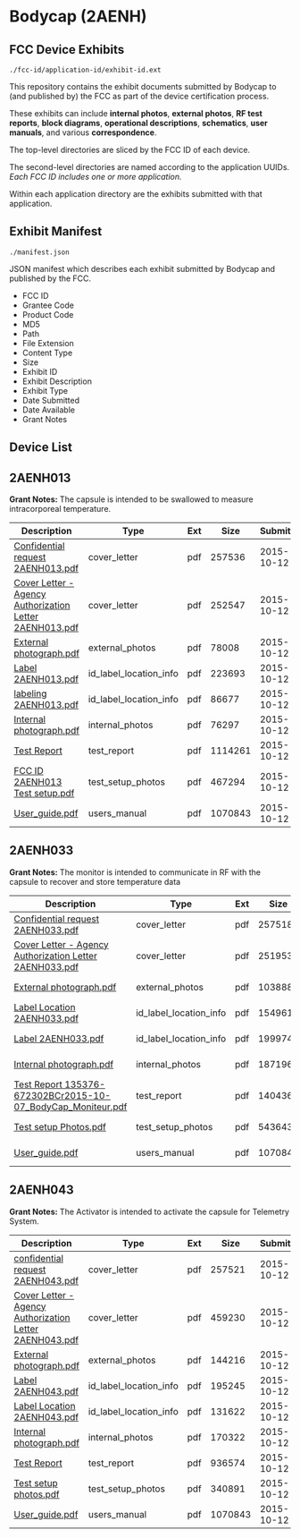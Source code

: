 # Bodycap (2AENH)
## FCC Device Exhibits

```
./fcc-id/application-id/exhibit-id.ext
```

This repository contains the exhibit documents submitted by Bodycap to (and published by) the FCC as part of the device certification process.

These exhibits can include **internal photos**, **external photos**, **RF test reports**, **block diagrams**, **operational descriptions**, **schematics**, **user manuals**, and various **correspondence**.

The top-level directories are sliced by the FCC ID of each device.

The second-level directories are named according to the application UUIDs. *Each FCC ID includes one or more application.*

Within each application directory are the exhibits submitted with that application. 

## Exhibit Manifest

```
./manifest.json
```

JSON manifest which describes each exhibit submitted by Bodycap and published by the FCC.

- FCC ID
- Grantee Code
- Product Code
- MD5
- Path
- File Extension
- Content Type
- Size
- Exhibit ID
- Exhibit Description
- Exhibit Type
- Date Submitted
- Date Available
- Grant Notes

## Device List
## 2AENH013
**Grant Notes:** The capsule is intended to be swallowed to measure intracorporeal temperature.

| Description | Type | Ext | Size | Submitted | Available |
| ----------- | ---- | --- | ---- | --------- | --------- |
| [Confidential request 2AENH013.pdf](2AENH013/f374b103e0eb88b92e5b301019807af1/2779358.pdf) | cover_letter | pdf | 257536 | 2015-10-12 | 2015-10-15 |
| [Cover Letter - Agency Authorization Letter 2AENH013.pdf](2AENH013/f374b103e0eb88b92e5b301019807af1/2779359.pdf) | cover_letter | pdf | 252547 | 2015-10-12 | 2015-10-15 |
| [External photograph.pdf](2AENH013/f374b103e0eb88b92e5b301019807af1/2779349.pdf) | external_photos | pdf | 78008 | 2015-10-12 | 2015-10-15 |
| [Label 2AENH013.pdf](2AENH013/f374b103e0eb88b92e5b301019807af1/2779350.pdf) | id_label_location_info | pdf | 223693 | 2015-10-12 | 2015-10-15 |
| [labeling 2AENH013.pdf](2AENH013/f374b103e0eb88b92e5b301019807af1/2779351.pdf) | id_label_location_info | pdf | 86677 | 2015-10-12 | 2015-10-15 |
| [Internal photograph.pdf](2AENH013/f374b103e0eb88b92e5b301019807af1/2779352.pdf) | internal_photos | pdf | 76297 | 2015-10-12 | 2015-10-15 |
| [Test Report](2AENH013/f374b103e0eb88b92e5b301019807af1/2779355.pdf) | test_report | pdf | 1114261 | 2015-10-12 | 2015-10-15 |
| [FCC ID 2AENH013 Test setup.pdf](2AENH013/f374b103e0eb88b92e5b301019807af1/2779386.pdf) | test_setup_photos | pdf | 467294 | 2015-10-12 | 2015-10-15 |
| [User_guide.pdf](2AENH013/f374b103e0eb88b92e5b301019807af1/2779286.pdf) | users_manual | pdf | 1070843 | 2015-10-12 | 2015-10-15 |
## 2AENH033
**Grant Notes:** The monitor is intended to communicate in RF with the capsule to recover and store temperature data

| Description | Type | Ext | Size | Submitted | Available |
| ----------- | ---- | --- | ---- | --------- | --------- |
| [Confidential request 2AENH033.pdf](2AENH033/da6c76e05ae58503fa42f856a853d7b2/2779301.pdf) | cover_letter | pdf | 257518 | 2015-10-12 | 2015-10-15 |
| [Cover Letter - Agency Authorization Letter 2AENH033.pdf](2AENH033/da6c76e05ae58503fa42f856a853d7b2/2779302.pdf) | cover_letter | pdf | 251953 | 2015-10-12 | 2015-10-15 |
| [External photograph.pdf](2AENH033/da6c76e05ae58503fa42f856a853d7b2/2779291.pdf) | external_photos | pdf | 103888 | 2015-10-12 | 2015-10-15 |
| [Label Location 2AENH033.pdf](2AENH033/da6c76e05ae58503fa42f856a853d7b2/2779292.pdf) | id_label_location_info | pdf | 154961 | 2015-10-12 | 2015-10-15 |
| [Label 2AENH033.pdf](2AENH033/da6c76e05ae58503fa42f856a853d7b2/2779293.pdf) | id_label_location_info | pdf | 199974 | 2015-10-12 | 2015-10-15 |
| [Internal photograph.pdf](2AENH033/da6c76e05ae58503fa42f856a853d7b2/2779294.pdf) | internal_photos | pdf | 187196 | 2015-10-12 | 2015-10-15 |
| [Test Report 135376-672302BCr2015-10-07_BodyCap_Moniteur.pdf](2AENH033/da6c76e05ae58503fa42f856a853d7b2/2779297.pdf) | test_report | pdf | 1404367 | 2015-10-12 | 2015-10-15 |
| [Test setup Photos.pdf](2AENH033/da6c76e05ae58503fa42f856a853d7b2/2779298.pdf) | test_setup_photos | pdf | 543643 | 2015-10-12 | 2015-10-15 |
| [User_guide.pdf](2AENH033/da6c76e05ae58503fa42f856a853d7b2/2779286.pdf) | users_manual | pdf | 1070843 | 2015-10-12 | 2015-10-15 |
## 2AENH043
**Grant Notes:** The Activator is intended to activate the capsule for Telemetry System.

| Description | Type | Ext | Size | Submitted | Available |
| ----------- | ---- | --- | ---- | --------- | --------- |
| [confidential request 2AENH043.pdf](2AENH043/cb8adc130421ed114ce64369e0d8c2eb/2779288.pdf) | cover_letter | pdf | 257521 | 2015-10-12 | 2015-10-15 |
| [Cover Letter - Agency Authorization Letter 2AENH043.pdf](2AENH043/cb8adc130421ed114ce64369e0d8c2eb/2779289.pdf) | cover_letter | pdf | 459230 | 2015-10-12 | 2015-10-15 |
| [External photograph.pdf](2AENH043/cb8adc130421ed114ce64369e0d8c2eb/2779278.pdf) | external_photos | pdf | 144216 | 2015-10-12 | 2015-10-15 |
| [Label  2AENH043.pdf](2AENH043/cb8adc130421ed114ce64369e0d8c2eb/2779279.pdf) | id_label_location_info | pdf | 195245 | 2015-10-12 | 2015-10-15 |
| [Label Location 2AENH043.pdf](2AENH043/cb8adc130421ed114ce64369e0d8c2eb/2779280.pdf) | id_label_location_info | pdf | 131622 | 2015-10-12 | 2015-10-15 |
| [Internal photograph.pdf](2AENH043/cb8adc130421ed114ce64369e0d8c2eb/2779281.pdf) | internal_photos | pdf | 170322 | 2015-10-12 | 2015-10-15 |
| [Test Report](2AENH043/cb8adc130421ed114ce64369e0d8c2eb/2779284.pdf) | test_report | pdf | 936574 | 2015-10-12 | 2015-10-15 |
| [Test setup photos.pdf](2AENH043/cb8adc130421ed114ce64369e0d8c2eb/2779285.pdf) | test_setup_photos | pdf | 340891 | 2015-10-12 | 2015-10-15 |
| [User_guide.pdf](2AENH043/cb8adc130421ed114ce64369e0d8c2eb/2779286.pdf) | users_manual | pdf | 1070843 | 2015-10-12 | 2015-10-15 |
